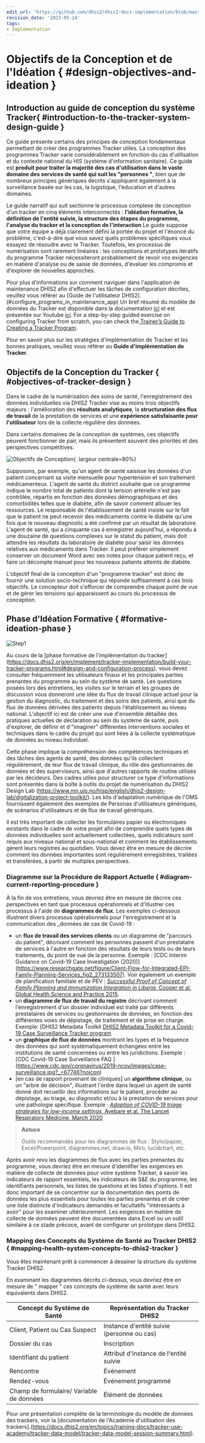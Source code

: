 ```yaml
---
edit_url: "https://github.com/dhis2/dhis2-docs-implementation/blob/master/content/database_design/design-objectives-and-ideation.md"
revision_date: '2023-05-24'
tags:
- Implémentation
---
```


# Objectifs de la Conception et de l'Idéation { #design-objectives-and-ideation } 


## Introduction au guide de conception du système Tracker{ #introduction-to-the-tracker-system-design-guide } 

Ce guide présente certains des principes de conception fondamentaux permettant de créer des programmes Tracker utiles. La conception des programmes Tracker varie considérablement en fonction du cas d'utilisation et du contexte national du HIS (système d'information sanitaire). Ce guide est **produit pour traiter la majorité des cas d'utilisation dans le vaste domaine des services de santé qui suit les "personnes "**, bien que de nombreux principes génériques décrits s'appliquent également à la surveillance basée sur les cas, la logistique, l'éducation et d'autres domaines.

Le guide narratif qui suit sectionne le processus complexe de conception d'un tracker en cinq éléments interconnectés : **l'idéation formative, la définition de l'entité suivie, la structure des étapes du programme, l'analyse du tracker et la conception de l'interaction** Le guide suppose que votre équipe a déjà clairement défini la portée du projet et l'énoncé du problème, c'est-à-dire que vous savez quels problèmes spécifiques vous essayez de résoudre avec le Tracker. Toutefois, les processus de numérisation sont rarement linéaires : les conceptions et prototypes itératifs du programme Tracker nécessiteront probablement de revoir vos exigences en matière d'analyse ou de saisie de données, d'évaluer les compromis et d'explorer de nouvelles approches.

Pour plus d'informations sur comment naviguer dans l'application de maintenance DHIS2 afin d'effectuer les tâches de configuration décrites, veuillez vous référer au [Guide de l'utilisateur DHIS2].(#configure_programs_in_maintenance_app) Un bref résumé du modèle de données du Tracker est disponible dans la documentation [ici](https://docs.dhis2.org/en/topics/training-docs/tracker-use-academy/tracker-data-model/tracker-data-model-session-summary.html) et est présentée sur Youtube [ici](https://www.youtube.com/watch?v=bQFJ1TYB4Cc&list=PLo6Seh-066Rwew5Dh50otwA0__hCDYdwQ&index=3). For a step-by-step guided exercise on configuring Tracker from scratch, you can check the[ Trainer’s Guide to Creating a Tracker Program](https://docs.dhis2.org/en/topics/training-docs/tracker-config-course/traineraposs-guide-to-creating-a-tracker-program.html). 

Pour en savoir plus sur les stratégies d'implémentation de Tracker et les bonnes pratiques, veuillez vous référer au **Guide d'implémentation de Tracker**.


## Objectifs de la Conception du Tracker { #objectives-of-tracker-design } 

Dans le cadre de la numérisation des soins de santé, l'enregistrement des données individuelles via DHIS2 Tracker vise au moins trois objectifs majeurs : l'amélioration des **résultats analytiques**, la **structuration des flux de travail** de la prestation de services et une **expérience satisfaisante pour l'utilisateur** lors de la collecte régulière des données.

Dans certains domaines de la conception de systèmes, ces objectifs peuvent fonctionner de pair, mais ils présentent souvent des priorités et des perspectives compétitives.


![Objectifs de Conception](resources/images/objectives_drawing.jpg "Équilibrer les Objectifs du Tracker"){ .largeur centrale=80%}

Supposons, par exemple, qu'un agent de santé saisisse les données d'un patient concernant sa visite mensuelle pour hypertension et son traitement médicamenteux. L'agent de santé du district souhaite que ce programme indique le nombre total de patients dont la tension artérielle n'est pas contrôlée, répartis en fonction des données démographiques et des comorbidités telles que le diabète, afin de savoir comment allouer les ressources. Le responsable de l'établissement de santé insiste sur le fait que le patient ne peut recevoir des médicaments contre le diabète qu'une fois que le nouveau diagnostic a été confirmé par un résultat de laboratoire. L'agent de santé, qui a cinquante cas à enregistrer aujourd'hui, a répondu à une douzaine de questions complexes sur le statut du patient, mais doit attendre les résultats du laboratoire de diabète pour saisir les données relatives aux médicaments dans Tracker. Il peut préférer simplement conserver un document Word avec ses notes pour chaque patient reçu, et faire un décompte manuel pour les nouveaux patients atteints de diabète.

L'objectif final de la conception d'un "programme tracker" est donc de fournir une solution socio-technique qui réponde suffisamment à ces trois objectifs. Le concepteur doit s'efforcer de comprendre chaque point de vue et de gérer les tensions qui apparaissent au cours du processus de conception.




## Phase d'Idéation Formative { #formative-ideation-phase } 


![](resources/images/image0.png "Step1")


Au cours de la [phase formative de l'implémentation du tracker] (https://docs.dhis2.org/en/implement/tracker-implementation/build-your-tracker-programs.html#design-and-configuration-process), vous devez consulter fréquemment les utilisateurs finaux et les principales parties prenantes du programme au sein du système de santé. Les questions posées lors des entretiens, les visites sur le terrain et les groupes de discussion vous donneront une idée du flux de travail clinique actuel pour la gestion du diagnostic, du traitement et des soins des patients, ainsi que du flux de données dérivées des patients depuis l'établissement au niveau national. L'objectif ici est de créer une vue d'ensemble détaillée des pratiques actuelles de déclaration au sein du système de santé, puis d'explorer, de définir et d'"imaginer" différentes interventions sociales et techniques dans le cadre du projet qui sont liées à la collecte systématique de données au niveau individuel.

Cette phase implique la compréhension des compétences techniques et des tâches des agents de santé, des données qu'ils collectent régulièrement, de leur flux de travail clinique, du rôle des gestionnaires de données et des superviseurs, ainsi que d'autres rapports de routine utilisés par les décideurs. Des cadres utiles pour structurer ce type d'informations sont présentés dans la boîte à outils du projet de numérisation du DHIS2 Design Lab (https://www.mn.uio.no/hisp/english/dhis2-design-lab/digitalization-project-toolkit/). Les kits d'adaptation numérique de l'OMS fournissent également des exemples de Personas d'utilisateurs génériques, de scénarios d'utilisateurs et de flux de travail génériques.

Il est très important de collecter les formulaires papier ou électroniques existants dans le cadre de votre projet afin de comprendre quels types de données individuelles sont actuellement collectées, quels indicateurs sont requis aux niveaux national et sous-national et comment les établissements gèrent leurs registres au quotidien. Vous devez être en mesure de décrire comment les données importantes sont régulièrement enregistrées, traitées et transférées, à partir de multiples perspectives.


### Diagramme sur la Procédure de Rapport Actuelle { #diagram-current-reporting-procedure } 

À la fin de vos entretiens, vous devriez être en mesure de décrire ces perspectives en tant que processus opérationnels et d'illustrer ces processus à l'aide de **diagrammes de flux**. Les exemples ci-dessous illustrent divers processus opérationnels pour l'enregistrement et la communication des _données de cas de Covid-19 :



* un **flux de travail des services clients** ou un diagramme de "parcours du patient", décrivant comment les personnes passent d'un prestataire de services à l'autre en fonction des résultats de leurs tests ou de leurs traitements, du point de vue de la personne. Exemple : [CDC Interim Guidance on Covid-19 Case Investigation (2020)] (https://www.researchgate.net/figure/Client-Flow-for-Integrated-EPI-Family-Planning-Services_fig2_273133507). Voir également un exemple de planification familiale et de PEV : [_Successful Proof of Concept of Family Planning and Immunization Integration in Liberia,_ Cooper et al. Global Health Science and Practice 2015](https://www.researchgate.net/figure/Client-Flow-for-Integrated-EPI-Family-Planning-Services_fig2_273133507).
* un **diagramme de flux de travail du registre** décrivant comment l'enregistrement d'un dossier individuel est traité par différents prestataires de services ou gestionnaires de données, en fonction des différentes voies de dépistage, de traitement et de prise en charge. Exemple: [DHIS2 Metadata Toolkit [DHIS2 Metadata Toolkit for a Covid-19 Case Surveillance Tracker program](https://docs.dhis2.org/en/topics/metadata/covid-19-surveillance/covid-19-case-surveillance/design.html#workflow-covid-19-case-surveillance-tracker)
* un **graphique de flux de données** montrant les types et la fréquence des données qui sont systématiquement échangées entre les institutions de santé concernées ou entre les juridictions. Exemple : [CDC Covid-19 Case Surveillance FAQ ] (https://www.cdc.gov/coronavirus/2019-ncov/images/case-surveillance.jpg?_=67746?noicon)
* [en cas de rapport provenant de cliniques] un **algorithme clinique**, ou un "arbre de décision", illustrant l'ordre dans lequel un agent de santé donné doit recueillir des informations sur le patient, procéder au dépistage, au triage, au diagnostic et/ou à la prestation de services pour une pathologie spécifique. Exemple : [_Adoption of COVID-19 triage strategies for low-income settings,_ Ayebare et al. The Lancet Respiratory Medicine, March 2020](https://www.thelancet.com/journals/lanres/article/PIIS2213-2600%2820%2930114-4/fulltext)

> **Astuce**
>
> Outils recommandés pour les diagrammes de flux : Stylo/papier, Excel/Powerpoint, diagrammes.net, draw.io, Miro, lucidchart, etc.

Après avoir revu les diagrammes de flux avec les parties prenantes du programme, vous devriez être en mesure d'identifier les exigences en matière de collecte de données pour votre système Tracker, à savoir les indicateurs de rapport essentiels, les indicateurs de S&E du programme, les identifiants personnels, les listes de questions et les listes d'options. Il est donc important de se concentrer sur la documentation des points de données les plus essentiels pour toutes les parties prenantes et de créer une liste distincte d'indicateurs demandés et facultatifs "intéressants à avoir" pour les examiner ultérieurement. Les exigences en matière de collecte de données peuvent être documentées dans Excel ou un outil similaire à ce stade précoce, avant de configurer un prototype dans DHIS2.


### Mapping des Concepts du Système de Santé au Tracker DHIS2 { #mapping-health-system-concepts-to-dhis2-tracker } 

Vous êtes maintenant prêt à commencer à dessiner la structure du système Tracker DHIS2.

En examinant les diagrammes décrits ci-dessus, vous devriez être en mesure de " mapper " ces concepts de système de santé avec leurs équivalents dans DHIS2.


|Concept du Système de Santé|Représentation du Tracker DHIS2|
|--- |--- |
|Client, Patient ou Cas Suspect|Instance d'entité suivie (personne ou cas)|
|Dossier du cas|Inscription|
|Identifiant du patient|Attribut d'instance de l'entité suivie|
|Rencontre|Événement|
|Rendez-vous|Événement programmé|
|Champ de formulaire/ Variable de données|Élément de données|


Pour une présentation complète de la terminologie du modèle de données des trackers, voir la [documentation de l'Académie d'utilisation des trackers].(https://docs.dhis2.org/en/topics/training-docs/tracker-use-academy/tracker-data-model/tracker-data-model-session-summary.html).

